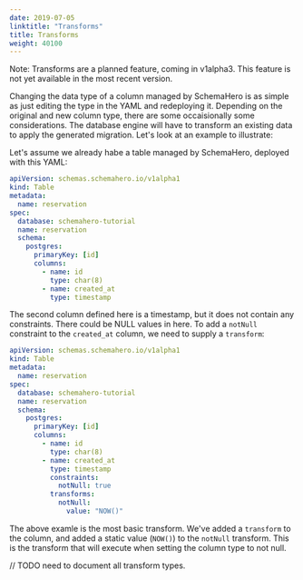 ```yaml
---
date: 2019-07-05
linktitle: "Transforms"
title: Transforms
weight: 40100
---
```


Note: Transforms are a planned feature, coming in v1alpha3. This feature is not yet available in the most recent version.

Changing the data type of a column managed by SchemaHero is as simple as just editing the type in the YAML and redeploying it. Depending on the original and new column type, there are some occaisionally some considerations. The database engine will have to transform an existing data to apply the generated migration. Let's look at an example to illustrate:

Let's assume we already habe a table managed by SchemaHero, deployed with this YAML:

```yaml
apiVersion: schemas.schemahero.io/v1alpha1
kind: Table
metadata:
  name: reservation
spec:
  database: schemahero-tutorial
  name: reservation
  schema:
    postgres:
      primaryKey: [id]
      columns:
        - name: id
          type: char(8)
        - name: created_at
          type: timestamp
```

The second column defined here is a timestamp, but it does not contain any constraints. There could be NULL values in here. To add a `notNull` constraint to the `created_at` column, we need to supply a `transform`:

```yaml
apiVersion: schemas.schemahero.io/v1alpha1
kind: Table
metadata:
  name: reservation
spec:
  database: schemahero-tutorial
  name: reservation
  schema:
    postgres:
      primaryKey: [id]
      columns:
        - name: id
          type: char(8)
        - name: created_at
          type: timestamp
          constraints:
            notNull: true
          transforms:
            notNull:
              value: "NOW()"
```

The above examle is the most basic transform. We've added a `transform` to the column, and added a static value (`NOW()`) to the `notNull` transform. This is the transform that will execute when setting the column type to not null.

 // TODO need to document all transform types.
